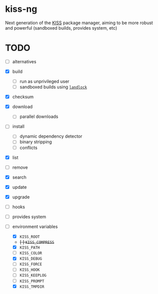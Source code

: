 # kiss-ng

Next generation of the [KISS](https://codeberg.org/kiss-community/kiss) package manager, aiming to be more robust and powerful (sandboxed builds, provides system, etc)

# TODO

- [ ] alternatives

- [x] build
  - [ ] run as unprivileged user
  - [ ] sandboxed builds using [`landlock`](https://landlock.io)

- [x] checksum

- [x] download
  - [ ] parallel downloads

- [ ] install
  - [ ] dynamic dependency detector
  - [ ] binary stripping
  - [ ] conflicts

- [x] list

- [ ] remove

- [x] search

- [x] update

- [x] upgrade

- [ ] hooks

- [ ] provides system

- [ ] environment variables
  - [x] `KISS_ROOT`
  - ~~[ ] `KISS_COMPRESS`~~
  - [x] `KISS_PATH`
  - [ ] `KISS_COLOR`
  - [x] `KISS_DEBUG`
  - [ ] `KISS_FORCE`
  - [ ] `KISS_HOOK`
  - [ ] `KISS_KEEPLOG`
  - [ ] `KISS_PROMPT`
  - [x] `KISS_TMPDIR`
